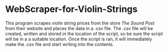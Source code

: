 # WebScraper-for-Violin-Strings
This program scrapes violin string prices from the store *The Sound Post* from their website and places the data in a .csv file.
The .csv file will be created, written and stored in the location of the script, so be sure the script will be in a a suitable location.
Once the script is ran, it will immediately make the .csv file and start writing into the contents.
